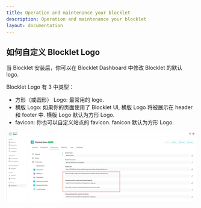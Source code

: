 ```yaml
---
title: Operation and maintenance your blocklet
description: Operation and maintenance your blocklet
layout: documentation
---
```


## 如何自定义 Blocklet Logo

当 Blocklet 安装后，你可以在 Blocklet Dashboard 中修改 Blocklet 的默认 logo.

Blocklet Logo 有 3 中类型：

- 方形（或圆形） Logo: 最常用的 logo.
- 横版 Logo: 如果你的页面使用了 Blocklet UI, 横版 Logo 将被展示在 header 和 footer 中. 横版 Logo 默认为方形 Logo.
- favicon: 你也可以自定义站点的 favicon. fanicon 默认为方形 Logo.

![](./images/config-logo.jpg)

<!--
  - How to enable terminate protection for blocklet?
  - How to write logs in blocklet? where to view logs?
  - How to add custom domain for blocklet?
  - How to update CORS setting for blocklet?
 -->
